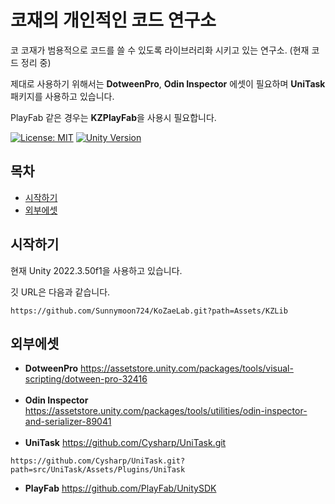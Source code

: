 # 코재의 개인적인 코드 연구소

코 코재가 범용적으로 코드를 쓸 수 있도록 라이브러리화 시키고 있는 연구소. (현재 코드 정리 중)

제대로 사용하기 위해서는 **DotweenPro**, **Odin Inspector** 에셋이 필요하며 **UniTask** 패키지를 사용하고 있습니다.

PlayFab 같은 경우는 **KZPlayFab**을 사용시 필요합니다.

[![License: MIT](https://img.shields.io/badge/License-MIT-blueviolet.svg)](https://github.com/Sunnymoon724/KoZaeLab/blob/master/LICENSE)
[![Unity Version](https://img.shields.io/badge/Unity-2022.3%20or%20later-important)](https://unity3d.com/)

## 목차
* [시작하기](#getting-started)
* [외부에셋](#external-assets)

<a id="getting-started"></a>
## 시작하기
현재 Unity 2022.3.50f1을 사용하고 있습니다.

깃 URL은 다음과 같습니다.

```
https://github.com/Sunnymoon724/KoZaeLab.git?path=Assets/KZLib
```

<a id="external-assets"></a>
## 외부에셋

* **DotweenPro** https://assetstore.unity.com/packages/tools/visual-scripting/dotween-pro-32416
<br></br>
* **Odin Inspector** https://assetstore.unity.com/packages/tools/utilities/odin-inspector-and-serializer-89041
<br></br>
* **UniTask** https://github.com/Cysharp/UniTask.git
```
https://github.com/Cysharp/UniTask.git?path=src/UniTask/Assets/Plugins/UniTask
```
* **PlayFab** https://github.com/PlayFab/UnitySDK

